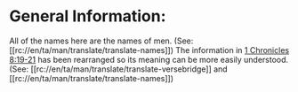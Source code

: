 # General Information:

All of the names here are the names of men. (See: [[rc://en/ta/man/translate/translate-names]])
The information in [1 Chronicles 8:19-21](./19.md) has been rearranged so its meaning can be more easily understood. (See: [[rc://en/ta/man/translate/translate-versebridge]] and [[rc://en/ta/man/translate/translate-names]])

